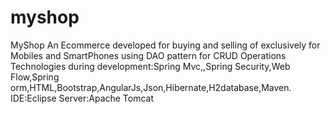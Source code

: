 # myshop
MyShop
An Ecommerce developed for buying and selling of exclusively for Mobiles and SmartPhones using DAO pattern for CRUD Operations
Technologies during development:Spring Mvc,,Spring Security,Web Flow,Spring orm,HTML,Bootstrap,AngularJs,Json,Hibernate,H2database,Maven.
IDE:Eclipse
Server:Apache Tomcat

